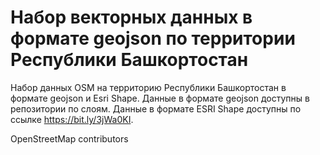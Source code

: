 # Набор векторных данных в формате geojson по территории Республики Башкортостан
Набор данных OSM на территорию Республики Башкортостан в формате geojson и Esri Shape.
Данные в формате geojson доступны в репозитории по слоям. 
Данные в формате ESRI Shape доступны по ссылке https://bit.ly/3jWa0KI.

OpenStreetMap contributors

